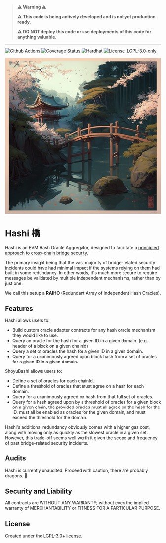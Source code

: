 > **⚠️ Warning ⚠️**
>
> **⚠️ This code is being actively developed and is not yet production ready.**
>
> **⚠️ DO NOT deploy this code or use deployments of this code for anything valuable.**

---

[![Github Actions][gha-badge]][gha] [![Coverage Status][coveralls-badge]][coveralls]
[![Hardhat][hardhat-badge]][hardhat] [![License: LGPL-3.0-only][license-badge]][license]

![Hashi](hashi.png)

# Hashi 橋

[coveralls]: https://coveralls.io/github/gnosis/hashi?branch=master
[coveralls-badge]: https://coveralls.io/repos/github/gnosis/hashi/badge.svg?branch=main
[gha]: https://github.com/gnosis/hashi/actions
[gha-badge]: https://github.com/gnosis/hashi/actions/workflows/ci.yml/badge.svg
[hardhat]: https://hardhat.org/
[hardhat-badge]: https://img.shields.io/badge/Built%20with-Hardhat-FFDB1C.svg
[license]: https://www.gnu.org/licenses/lgpl-3.0.en.html
[license-badge]: https://img.shields.io/badge/License-LGPL%20v3.0-blue

Hashi is an EVM Hash Oracle Aggregator, designed to facilitate a
[principled approach to cross-chain bridge security](https://ethresear.ch/t/a-principled-approach-to-bridges/14725?u=auryn).

The primary insight being that the vast majority of bridge-related security incidents could have had minimal impact if
the systems relying on them had built in some redundancy. In other words, it's much more secure to require messages be
validated by multiple independent mechanisms, rather than by just one.

We call this setup a **RAIHO** (Redundant Array of Independent Hash Oracles).

## Features

Hashi allows users to:

- Build custom oracle adapter contracts for any hash oracle mechanism they would like to use.
- Query an oracle for the hash for a given ID in a given domain. (e.g. header of a block on a given chainId)
- Query a set of oracles the hash for a given ID in a given domain.
- Query for a unanimously agreed upon block hash from a set of oracles for a given ID in a given domain.

ShoyuBashi allows users to:

- Define a set of oracles for each chainId.
- Define a threshold of oracles that must agree on a hash for each domain.
- Query for a unanimously agreed on hash from that full set of oracles.
- Query for a hash agreed upon by a threshold of oracles for a given block on a given chain; the provided oracles must
  all agree on the hash for the ID, must all be enabled as oracles for the given domain, and must exceed the threshold
  for the domain.

Hashi's additional redundancy obviously comes with a higher gas cost, along with moving only as quickly as the slowest
oracle in a given set. However, this trade-off seems well worth it given the scope and frequency of past bridge-related
security incidents.

## Audits

Hashi is currently unaudited. Proceed with caution, there are probably dragons. 🐲

## Security and Liability

All contracts are WITHOUT ANY WARRANTY; without even the implied warranty of MERCHANTABILITY or FITNESS FOR A PARTICULAR
PURPOSE.

## License

Created under the [LGPL-3.0+ license](LICENSE).

